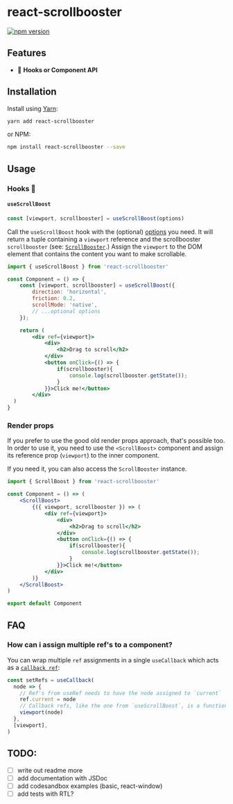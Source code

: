 # react-scrollbooster

[![npm version](https://badge.fury.io/js/react-scrollbooster.svg)](https://badge.fury.io/js/react-scrollbooster)

## Features

- 🎣 **Hooks or Component API**

## Installation

Install using [Yarn](https://yarnpkg.com):

```sh
yarn add react-scrollbooster
```

or NPM:

```sh
npm install react-scrollbooster --save
```

## Usage

### Hooks 🎣

#### `useScrollBoost`

```js
const [viewport, scrollbooster] = useScrollBoost(options)
```

Call the `useScrollBoost` hook with the (optional)
[options](#options) you need. It will return a tuple containing a `viewport` reference and the
scrollbooster `scrollbooster` (see:
[`ScrollBooster`](https://github.com/ilyashubin/scrollbooster).)
Assign the `viewport` to the DOM element that contains the content you want to make scrollable.

```jsx
import { useScrollBoost } from 'react-scrollbooster'

const Component = () => {
    const [viewport, scrollbooster] = useScrollBoost({
        direction: 'horizontal',
        friction: 0.2,
        scrollMode: 'native',
        // ...optional options
    });

    return (
        <div ref={viewport}>
            <div>
                <h2>Drag to scroll</h2>
            </div>
            <button onClick={() => {
                if(scrollbooster){
                    console.log(scrollbooster.getState());
                }
            }}>Click me!</button>
        </div>
  )
}
```

### Render props

If you prefer to use the good old render props approach, that's possible too. In order to use it, you need to use the `<ScrollBoost>` component and assign its reference prop (`viewport`) to the inner component.

If you need it, you can also access the
`ScrollBooster` instance.

```jsx
import { ScrollBoost } from 'react-scrollbooster'

const Component = () => (
    <ScrollBoost>
        {({ viewport, scrollbooster }) => (
            <div ref={viewport}>
                <div>
                    <h2>Drag to scroll</h2>
                </div>
                <button onClick={() => {
                    if(scrollbooster){
                        console.log(scrollbooster.getState());
                    }
                }}>Click me!</button>
            </div>
        )}
    </ScrollBoost>
)

export default Component
```

## FAQ

### How can i assign multiple ref's to a component?

You can wrap multiple `ref` assignments in a single `useCallback` which acts as a [`callback ref`]('https://reactjs.org/docs/hooks-faq.html#how-can-i-measure-a-dom-node'):

```js
const setRefs = useCallback(
  node => {
    // Ref's from useRef needs to have the node assigned to `current`
    ref.current = node
    // Callback refs, like the one from `useScrollBoost`, is a function that takes the node as an argument
    viewport(node)
  },
  [viewport],
)
```

## TODO:

- [ ] write out readme more
- [ ] add documentation with JSDoc
- [ ] add codesandbox examples (basic, react-window)
- [ ] add tests with RTL?
